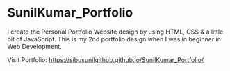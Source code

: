 # SunilKumar_Portfolio
I create the Personal Portfolio Website design by using HTML, CSS &amp; a little bit of JavaScript. This is my 2nd portfolio design when I was in beginner in Web Development.

Visit Portfolio:
https://sibusunilgithub.github.io/SunilKumar_Portfolio/
